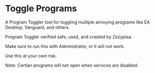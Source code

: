 # Toggle Programs
A Program Toggler tool for toggling mulitple annoying programs like EA Desktop, Vanguard, and others.

Program Toggler verified safe, used, and created by Zezypisa.

Make sure to run this with Administrator, or it will not work.

Use this at your own risk.

Note: Certian programs will not open when services are disabled.

